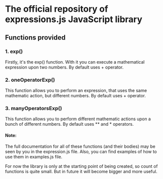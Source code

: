# The official repository of expressions.js JavaScript library

## Functions provided

### 1. exp()

Firstly, it's the exp() function. With it you can execute a mathematical expression upon two numbers.
By default uses + operator.

### 2. oneOperatorExp()

This function allows you to perform an expression, that uses the same mathematic action, but different numbers.
By default uses + operator.

### 3. manyOperatorsExp()

This function allows you to perform different mathematic actions upon a bunch of different numbers.
By default uses ** and * operators.

#### Note:

The full documentation for all of these functions (and their bodies) may be seen by you in the expression.js file.
Also, you can find examples of how to use them in examples.js file.

For now the library is only at the starting point of being created, so count of functions is quite small.
But in future it will become bigger and more useful.
